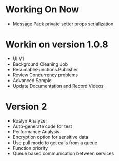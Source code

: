 ﻿# Working On Now

* Message Pack private setter props serialization




# Workin on version 1.0.8
* UI V1
* Background Cleaning Job
* ResumableFunctions.Publisher
* Review Concurrency problems
* Advanced Sample
* Update Documentation and Record Videos


# Version 2
* Roslyn Analyzer
* Auto-generate code for test
* Performance Analysis
* Encryption option for sensitive data
* Use pull mode to get calls from a queue
* Function priority
* Queue based communication between services